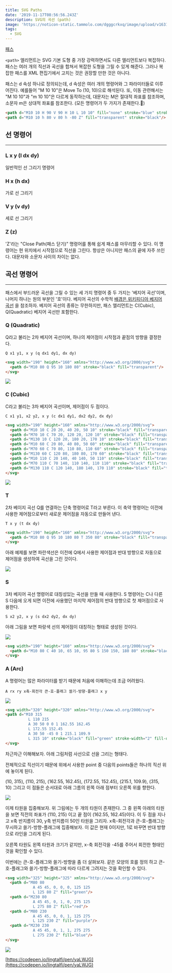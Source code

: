 ```yaml
---
title: SVG Paths
date: '2019-11-17T08:56:56.243Z'
description: SVG의 곡선 (path)
image: 'https://noticon-static.tammolo.com/dgggcrkxq/image/upload/v1631952585/tlog/cover/svg_cg9i2d.png'
tags:
  - SVG
---
```


[패스](https://developer.mozilla.org/ko/docs/Web/SVG/Tutorial/Paths)

`<path>` 엘리먼트는 SVG 기본 도형 중 가장 강력하면서도 다른 엘리먼트보다 복잡하다. 패스는 여러 개의 직선과 곡선을 합쳐서 복잡한 도형을 그릴 수 있게 해준다. 그러나 복잡한 패스를 XML  편집기에서 고치는 것은 권장할 만한 것은 아니다.

 패스는 d 속성 하나로 정의되는데, d 속성은 여러 개의 명령어와 그 파라미터들로 이루어진다. 예를들어 "M 10 10"은 Move To (10, 10)으로 해석된다. 또, 이동 관련해서는 "M 10 10"과 "m 10 10"은 다르게 동작하는데, 대문자는 M은 절대적 좌표를 참조하며, 소문자 m은 상대적 좌표를 참조한다. (모든 명령어가 두 가지가 존재한다.🖕)
```html
<path d="M10 10 H 90 V 90 H 10 L 10 10" fill="none" stroke="blue" stroke-width="5" />
<path d="M10 10 h 80 v 80 h -80 Z" fill="transparent" stroke="black"/>
```

## 선 명령어

---

### L x y (l dx dy)

일반적인 선 그리기 명령어

### H x (h dx)

가로 선 그리기

### V y (v dy)

세로 선 그리기

### Z (z)

'Z'라는 "Close Path(패스 닫기)" 명령어를 통해 쉽게 패스를 마무리할 수 있다. 이 명령어는 현 위치에서 시작점으로 직선을 그린다. 항상은 아니지만 패스의 끝에 자주 쓰인다. 대문자와 소문자 사이의 차이는 없다.

## 곡선 명령어

---

패스에서 부드러운 곡선을 그릴 수 있는 세 가지 명령어 중 두 가지는 '베지어 곡선'이며, 나머지 하나는 원의 부분인 '호'이다. 베지어 곡선의 수학적 [배경은 위키피디아 베지어 곡선](https://en.wikipedia.org/wiki/B%C3%A9zier_curve) 을 참조하자. 베지어 곡선의 종류는 무한하지만, 패스 엘리먼트는 C(Cubic), Q(Quadratic) 베지어 곡선만 포함한다.

### Q (Quadratic)

Q라고 불리는 2차 베지어 곡선이며, 하나의 제어점이 시작점과 끝점의 방향을 결정한다.

`Q x1 y1, x y (q dx1 dy1, dx dy)`
```html
<svg width="190" height="160" xmlns="http://www.w3.org/2000/svg">
  <path d="M10 80 Q 95 10 180 80" stroke="black" fill="transparent"/>
</svg>
```

![](https://noticon-static.tammolo.com/dgggcrkxq/image/upload/v1631952577/tlog/_2019-09-15__5.41.17_a4rv9d.png)

### C (Cubic)

C라고 불리는 3차 베지어 곡선이며, 제어점이 두 점이다. 

`C x1 y1, x2 y2, x y (c dx1 dy1, dx2 dy2, dx dy)`
```html
<svg width="190" height="160" xmlns="http://www.w3.org/2000/svg">
  <path d="M10 10 C 20 20, 40 20, 50 10" stroke="black" fill="transparent"/>
  <path d="M70 10 C 70 20, 120 20, 120 10" stroke="black" fill="transparent"/>
  <path d="M130 10 C 120 20, 180 20, 170 10" stroke="black" fill="transparent"/>
  <path d="M10 60 C 20 80, 40 80, 50 60" stroke="black" fill="transparent"/>
  <path d="M70 60 C 70 80, 110 80, 110 60" stroke="black" fill="transparent"/>
  <path d="M130 60 C 120 80, 180 80, 170 60" stroke="black" fill="transparent"/>
  <path d="M10 110 C 20 140, 40 140, 50 110" stroke="black" fill="transparent"/>
  <path d="M70 110 C 70 140, 110 140, 110 110" stroke="black" fill="transparent"/>
  <path d="M130 110 C 120 140, 180 140, 170 110" stroke="black" fill="transparent"/>
</svg>
```

![](https://noticon-static.tammolo.com/dgggcrkxq/image/upload/v1631952601/tlog/Untitled_bxjkrs.png)

### T

2차 베이지 곡선 Q를 연결하는 단축 명령어로 T라고 부른다. 이 축약 명령어는 이전에 사용한 제어점으로부터 새로운 제어점을 자동으로 만들어 낸다.

`T x y (t dx dy)`
```html
<svg width="190" height="160" xmlns="http://www.w3.org/2000/svg">
  <path d="M10 80 Q 95 10 180 80 T 350 80" stroke="black" fill="transparent"/>
</svg>
```

아래 예제를 보면 파란색선은 이전에 Q에서 사용한 제어점과 반대 방향으로 자동으로 제어점을 생성하여 곡선을 그린 것이다.

![](https://noticon-static.tammolo.com/dgggcrkxq/image/upload/v1631952587/tlog/Untitled_1_yosetu.png)

### S

3차 베지어 곡선 명령어로 대칭성있는 곡선을 만들 때 사용한다. S 명령어는 C나 다른 S 다음에 오게 되면 이전에 사용했던 마지막 제어점의 반대 방향으로 첫 제어점으로 사용한다. 

`S x2 y2, x y (s dx2 dy2, dx dy)`

아래 그림을 보면 파랑색 선의 제어점이 대칭하는 형태로 생성된 것이다.

![](https://noticon-static.tammolo.com/dgggcrkxq/image/upload/v1631952587/tlog/Untitled_2_o3vwuf.png)
```html
<svg width="190" height="160" xmlns="http://www.w3.org/2000/svg">
  <path d="M10 80 C 40 10, 65 10, 95 80 S 150 150, 180 80" stroke="black" fill="transparent"/>
</svg>
```

### A (Arc)

A 명령어는 많은 파라미터를 받기 때문에 처음에 이해하는데 조금 어려웠다.

`A rx ry x축-회전각 큰-호-플래그 쓸기-방향-플래그 x y`

![](https://noticon-static.tammolo.com/dgggcrkxq/image/upload/v1631952587/tlog/Untitled_3_zg3erj.png)
```html
<svg width="320" height="320" xmlns="http://www.w3.org/2000/svg">
<path d="M10 315
          L 110 215
          A 30 50 0 0 1 162.55 162.45
          L 172.55 152.45
          A 30 50 -45 0 1 215.1 109.9
          L 315 10" stroke="black" fill="green" stroke-width="2" fill-opacity="0.5"/>
</svg>
```

차근차근 이해해보자. 아래 그림처럼 사선으로 선을 그리는 형태다. 

전체적으로 직선이기 때문에 위에서 사용한 point 중 다음의 points들은 하나의 직선 위에 놓이게 된다.

(10, 315), (110, 215), (162.55, 162.45), (172.55, 152.45), (215.1, 109.9), (315, 10) 그리고 이 점들은 순서대로 아래 그름의 왼쪽 아래 점부터 오른쪽 위를 향한다.

![](https://noticon-static.tammolo.com/dgggcrkxq/image/upload/v1631952577/tlog/_2019-09-15__6.36.43_w6efxs.png)

이제 타원을 집중해보자. 위 그림에는 두 개의 타원이 존재한다. 그 중 왼쪽 아래의 타원을 보면 직전의 좌표가 (110, 215) 이고 끝 점이 (162.55, 162.45)이다. 이 두 점을 지나고 x축 반지름이 30, y축 반지름이 50인 타원을 그리자. x축-회전각과 큰-호-플래그는 무시하고 쓸기-방향-플래그에 집중해보자. 이 값은 현재 0이지만, 1로 바꾸면 반대 방향으로 라인을 그리게 된다.

 오른쪽 타원도 왼쪽 타원과 크기가 같지만, x-축 회전각을 -45를 주어서 회전한 형태인 것을 확인할 수 있다.

이번에는 큰-호-플래그와 쓸기-방향을 좀 더 살펴보자. 같은 모양의 호를 정의 하고 큰-호-플래그와 쓸기-방향-플래그에 따라 다르게 그려지는 것을 확인할 수 있다.
```html
<svg width="325" height="325" xmlns="http://www.w3.org/2000/svg">
  <path d="M80 80
            A 45 45, 0, 0, 0, 125 125
            L 125 80 Z" fill="green"/>
  <path d="M230 80
            A 45 45, 0, 1, 0, 275 125
            L 275 80 Z" fill="red"/>
  <path d="M80 230
            A 45 45, 0, 0, 1, 125 275
            L 125 230 Z" fill="purple"/>
  <path d="M230 230
            A 45 45, 0, 1, 1, 275 275
            L 275 230 Z" fill="blue"/>
</svg>
```

![](https://noticon-static.tammolo.com/dgggcrkxq/image/upload/v1631952588/tlog/Untitled_4_d6ioqv.png)

[https://codepen.io/lingtalfi/pen/yaLWJG](https://codepen.io/lingtalfi/pen/yaLWJG)